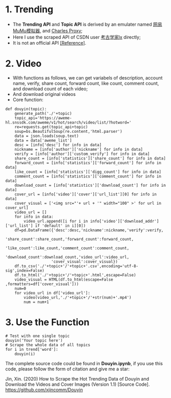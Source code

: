 # 1. Trending
- The **Trending API** and **Topic API** is derived by an emulater named [网易MuMu模拟器](https://mumu.163.com/), and [Charles Proxy](https://www.charlesproxy.com/);
- Here I use the scraped API of CSDN user [考古学家lx](https://me.csdn.net/weixin_43582101) directly;
- It is not an official API [[Reference]](https://blog.csdn.net/weixin_43582101/article/details/103791795). 

# 2. Video
- With functions as follows, we can get variabels of description, account name, verify, share count, forward count, like count, comment count, and download count of each video;
- And download original videos
- Core function:
```
def douyin(topic):
    generate_path('./'+topic)
    topic_api='https://aweme-hl.snssdk.com/aweme/v1/hot/search/video/list/?hotword='
    re=requests.get(topic_api+topic)
    soup=bs.BeautifulSoup(re.content,'html.parser')
    data = json.loads(soup.text)
    data = data['aweme_list']
    desc = [info['desc'] for info in data]
    nickname = [info['author']['nickname'] for info in data]
    verify = [info['author']['custom_verify'] for info in data]
    share_count = [info['statistics']['share_count'] for info in data]
    forward_count = [info['statistics']['forward_count'] for info in data]
    like_count = [info['statistics']['digg_count'] for info in data]
    comment_count = [info['statistics']['comment_count'] for info in data]
    download_count = [info['statistics']['download_count'] for info in data]
    cover_url = [info['video']['cover']['url_list'][0] for info in data]
    cover_visual = ['<img src="'+ url + '" width="100" >' for url in cover_url]
    video_url = []
    for info in data:
        video_url.append([i for i in info['video']['download_addr']['url_list'] if 'default' in i][0])
    df=pd.DataFrame({'desc':desc,'nickname':nickname,'verify':verify,
                    'share_count':share_count,'forward_count':forward_count,
                    'like_count':like_count,'comment_count':comment_count,
                    'download_count':download_count,'video_url':video_url,
                    'cover_visual':cover_visual})
    df.to_csv('./'+topic+'/'+topic+'.csv',encoding='utf-8-sig',index=False)
    df.to_html('./'+topic+'/'+topic+'.html',escape=False)
    video_visual = HTML(df.to_html(escape=False ,formatters=df['cover_visual']))
    num=0
    for video_url in df['video_url']:
        video(video_url,'./'+topic+'/'+str(num)+'.mp4')
        num = num+1
```

# 3. Use the Function
```
# Test with one single topic
douyin('Your topic here')
# Scrape the whole data of all topics
for i in trend['word']:
    douyin(i)
```
The complete source code could be found in **Douyin.ipynb**, if you use this code, please follow the form of citation and give me a star:

Jin, Xin. (2020) How to Scrape the Hot Trending Data of Douyin and Download the Videos and Cover Images (Version 1.1) [Source Code]. https://github.com/xjincomm/Douyin
